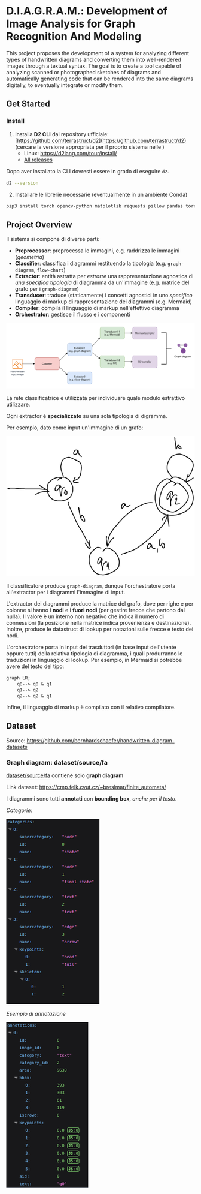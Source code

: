 # D.I.A.G.R.A.M.: Development of Image Analysis for Graph Recognition And Modeling

This project proposes the development of a system for analyzing different types of handwritten diagrams and converting them into well-rendered images through a textual syntax.
The goal is to create a tool capable of analyzing scanned or photographed sketches of diagrams and automatically generating code that can be rendered into the same diagrams digitally, 
to eventually integrate or modify them.


## Get Started

### Install

1. Installa **D2 CLI** dal repository ufficiale: [https://github.com/terrastruct/d2](https://github.com/terrastruct/d2) (cercare la versione appropriata per il proprio sistema nelle )
    - Linux: https://d2lang.com/tour/install/
    - [All releases](https://github.com/terrastruct/d2/releases)


Dopo aver installato la CLI dovresti essere in grado di eseguire `d2`.

```bash
d2 --version
```

2. Installare le librerie necessarie (eventualmente in un ambiente Conda)

```bash
pip3 install torch opencv-python matplotlib requests pillow pandas torchvision numpy shapely transformers sentencepiece protobuf torchmetrics scikit-learn
```




## Project Overview

Il sistema si compone di diverse parti:

- **Preprocessor**: preprocessa le immagini, e.g. raddrizza le immagini (*geometria*)
- **Classifier**: classifica i diagrammi restituendo la tipologia (e.g. `graph-diagram`, `flow-chart`)
- **Extractor**: entità astratta per *estrarre* una rappresentazione agnostica di *una specifica tipologia* di diagramma da un'immagine (e.g. matrice del grafo per i `graph-diagram`)
- **Transducer**: traduce (staticamente) i concetti agnostici in uno *specifico* linguaggio di markup di rappresentazione dei diagrammi (e.g. Mermaid)
- **Compiler**: compila il linguaggio di markup nell'effettivo diagramma
- **Orchestrator**: gestisce il flusso e i componenti

![Overview](doc/assets/images/overview.png)

La rete classificatrice è utilizzata per individuare quale modulo estrattivo utilizzare.

Ogni extractor è **specializzato** su una sola tipologia di digramma.

Per esempio, dato come input un'immagine di un grafo:

![Input](dataset/source/fa/test/writer018_fa_001.png)

Il classificatore produce `graph-diagram`, dunque l'orchestratore porta all'extractor per i diagrammi l'immagine di input.

L'extractor dei diagrammi produce la matrice del grafo, dove per righe e per colonne si hanno i **nodi** e i **fuori nodi** (per gestire frecce che partono dal nulla). Il valore è un interno non negativo che indica il numero di connessioni (la posizione nella matrice indica provenienza e destinazione). Inoltre, produce le datastruct di lookup per notazioni sulle frecce e testo dei nodi.

L'orchestratore porta in input dei trasduttori (in base input dell'utente oppure tutti) della relativa tipologia di diagramma, i quali produrranno le traduzioni in linguaggio di lookup.
Per esempio, in Mermaid si potrebbe avere del testo del tipo:

```
graph LR;
    q0--> q0 & q1
    q1--> q2
    q2--> q2 & q1
```

Infine, il linguaggio di markup è compilato con il relativo compilatore.



## Dataset

Source: https://github.com/bernhardschaefer/handwritten-diagram-datasets


### Graph diagram: dataset/source/fa

[dataset/source/fa](dataset/source/fa/) contiene solo **graph diagram**

Link dataset: https://cmp.felk.cvut.cz/~breslmar/finite_automata/

I diagrammi sono tutti **annotati** con **bounding box**, *anche per il testo*.

*Categorie:*

![Categorie](doc/assets/images/categories-fa.png)

*Esempio di annotazione*

![Esempio annotazione](doc/assets/images/annotation-fa.png)
